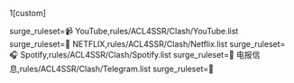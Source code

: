 1[custom]

surge_ruleset=📹 YouTube,rules/ACL4SSR/Clash/YouTube.list
surge_ruleset=🎥 NETFLIX,rules/ACL4SSR/Clash/Netflix.list
surge_ruleset=🎧 Spotify,rules/ACL4SSR/Clash/Spotify.list
surge_ruleset=📲 电报信息,rules/ACL4SSR/Clash/Telegram.list
surge_ruleset=🚀
